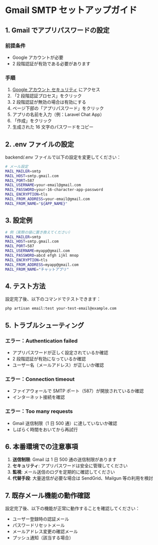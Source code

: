 # Gmail SMTP セットアップガイド

## 1. Gmail でアプリパスワードの設定

### 前提条件

-   Google アカウントが必要
-   2 段階認証が有効である必要があります

### 手順

1. [Google アカウント セキュリティ](https://myaccount.google.com/security) にアクセス
2. 「2 段階認証プロセス」をクリック
3. 2 段階認証が無効の場合は有効にする
4. ページ下部の「アプリパスワード」をクリック
5. アプリの名前を入力（例：Laravel Chat App）
6. 「作成」をクリック
7. 生成された 16 文字のパスワードをコピー

## 2. .env ファイルの設定

backend/.env ファイルで以下の設定を変更してください：

```bash
# メール設定
MAIL_MAILER=smtp
MAIL_HOST=smtp.gmail.com
MAIL_PORT=587
MAIL_USERNAME=your-email@gmail.com
MAIL_PASSWORD=your-16-character-app-password
MAIL_ENCRYPTION=tls
MAIL_FROM_ADDRESS=your-email@gmail.com
MAIL_FROM_NAME="${APP_NAME}"
```

## 3. 設定例

```bash
# 例（実際の値に置き換えてください）
MAIL_MAILER=smtp
MAIL_HOST=smtp.gmail.com
MAIL_PORT=587
MAIL_USERNAME=myapp@gmail.com
MAIL_PASSWORD=abcd efgh ijkl mnop
MAIL_ENCRYPTION=tls
MAIL_FROM_ADDRESS=myapp@gmail.com
MAIL_FROM_NAME="チャットアプリ"
```

## 4. テスト方法

設定完了後、以下のコマンドでテストできます：

```bash
php artisan email:test your-test-email@example.com
```

## 5. トラブルシューティング

### エラー：Authentication failed

-   アプリパスワードが正しく設定されているか確認
-   2 段階認証が有効になっているか確認
-   ユーザー名（メールアドレス）が正しいか確認

### エラー：Connection timeout

-   ファイアウォールで SMTP ポート（587）が開放されているか確認
-   インターネット接続を確認

### エラー：Too many requests

-   Gmail 送信制限（1 日 500 通）に達していないか確認
-   しばらく時間をおいてから再試行

## 6. 本番環境での注意事項

1. **送信制限**: Gmail は 1 日 500 通の送信制限があります
2. **セキュリティ**: アプリパスワードは安全に管理してください
3. **監視**: メール送信のログを定期的に確認してください
4. **代替手段**: 大量送信が必要な場合は SendGrid、Mailgun 等の利用を検討

## 7. 既存メール機能の動作確認

設定完了後、以下の機能が正常に動作することを確認してください：

-   ユーザー登録時の認証メール
-   パスワードリセットメール
-   メールアドレス変更の確認メール
-   プッシュ通知（該当する場合）

